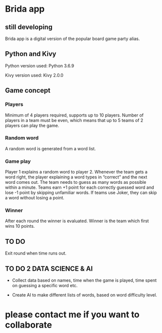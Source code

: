 # Brida app
## still developing
Brida app is a digital version of the popular board game party alias.

## Python and Kivy
Python version used: Python 3.6.9

Kivy version used: Kivy 2.0.0

## Game concept
### Players
Minimum of 4 players required, supports up to 10 players. Number of players in a team must be even, which means that up to 5 teams of 2 players can play the game.

### Random word
A random word is generated from a word list.
### Game play
Player 1 explains a random word to player 2. Whenever the team gets a word right, the player explaining a word types in “correct” and the next word comes out. The team needs to guess as many words as possible within a minute. Teams earn +1 point for each correctly guessed word and lose -1 point by skipping unfamiliar words. If teams use Joker, they can skip a word without losing a point.

### Winner
After each round the winner is evaluated. Winner is the team which first wins 10 points.

## TO DO
Exit round when time runs out.

## TO DO 2 DATA SCIENCE & AI
- Collect data based on  names,  time when the game is played,  time spent on guessing a specific word etc.

- Create AI to make different lists of words, based on word difficulty level.

# please contact me if you want to collaborate


